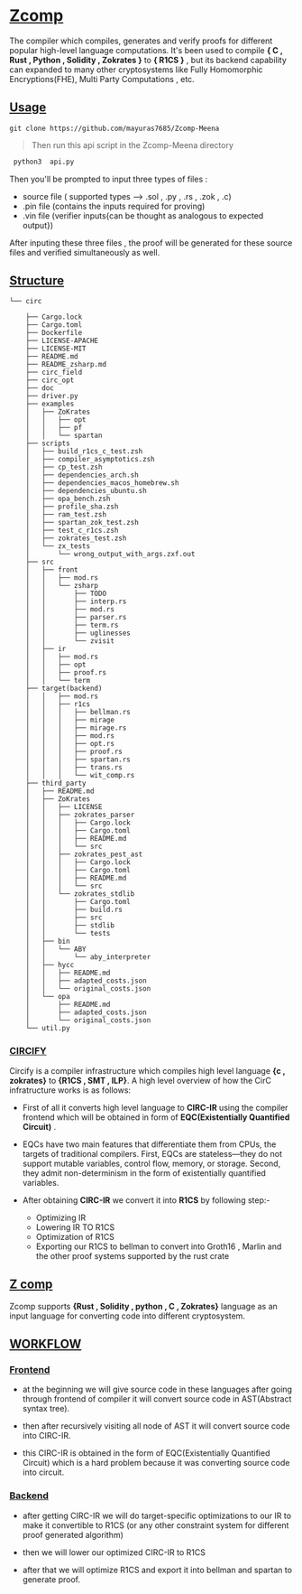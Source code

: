 # **[Zcomp](#Zcomp)**

The compiler which compiles, generates and verify proofs for different popular high-level language computations.
It's been used to compile **{ C , Rust , Python , Solidity , Zokrates }** to **{ R1CS }** , but its backend capability can expanded to many other cryptosystems like Fully Homomorphic Encryptions(FHE), Multi Party Computations , etc.

## **[Usage](#usage)**

```
git clone https://github.com/mayuras7685/Zcomp-Meena
```
> Then run this api script in the Zcomp-Meena directory

```python
 python3  api.py
```
Then you'll be prompted to input three types of files :

- source file ( supported types --> .sol , .py , .rs , .zok , .c)
- .pin file (contains the inputs required for proving) 
- .vin file (verifier inputs{can be thought as analogous to expected output})

After inputing these three files , the proof will be generated for these source files and verified simultaneously as well.


## **[Structure](#structure)**
```
└── circ

    ├── Cargo.lock
    ├── Cargo.toml
    ├── Dockerfile
    ├── LICENSE-APACHE
    ├── LICENSE-MIT
    ├── README.md
    ├── README_zsharp.md
    ├── circ_field
    ├── circ_opt
    ├── doc
    ├── driver.py
    ├── examples
    │   ├── ZoKrates
    │   │   ├── opt
    │   │   ├── pf
    │   │   └── spartan
    ├── scripts
    │   ├── build_r1cs_c_test.zsh
    │   ├── compiler_asymptotics.zsh
    │   ├── cp_test.zsh
    │   ├── dependencies_arch.sh
    │   ├── dependencies_macos_homebrew.sh
    │   ├── dependencies_ubuntu.sh
    │   ├── opa_bench.zsh
    │   ├── profile_sha.zsh
    │   ├── ram_test.zsh
    │   ├── spartan_zok_test.zsh
    │   ├── test_c_r1cs.zsh
    │   ├── zokrates_test.zsh
    │   └── zx_tests 
    │       └── wrong_output_with_args.zxf.out
    ├── src
    │   ├── front
    │   │   ├── mod.rs
    │   │   └── zsharp
    │   │       ├── TODO
    │   │       ├── interp.rs
    │   │       ├── mod.rs
    │   │       ├── parser.rs
    │   │       ├── term.rs
    │   │       ├── uglinesses
    │   │       └── zvisit
    │   ├── ir
    │   │   ├── mod.rs
    │   │   ├── opt
    │   │   ├── proof.rs
    │   │   └── term
    ├── target(backend)
    │   │   ├── mod.rs
    │   │   ├── r1cs
    │   │   │   ├── bellman.rs
    │   │   │   ├── mirage
    │   │   │   ├── mirage.rs
    │   │   │   ├── mod.rs
    │   │   │   ├── opt.rs
    │   │   │   ├── proof.rs
    │   │   │   ├── spartan.rs
    │   │   │   ├── trans.rs
    │   │   │   └── wit_comp.rs  
    ├── third_party
    │   ├── README.md
    │   ├── ZoKrates
    │   │   ├── LICENSE
    │   │   ├── zokrates_parser
    │   │   │   ├── Cargo.lock
    │   │   │   ├── Cargo.toml
    │   │   │   ├── README.md
    │   │   │   └── src
    │   │   ├── zokrates_pest_ast
    │   │   │   ├── Cargo.lock
    │   │   │   ├── Cargo.toml
    │   │   │   ├── README.md
    │   │   │   └── src
    │   │   └── zokrates_stdlib
    │   │       ├── Cargo.toml
    │   │       ├── build.rs
    │   │       ├── src
    │   │       ├── stdlib
    │   │       └── tests
    │   ├── bin
    │   │   └── ABY
    │   │       └── aby_interpreter
    │   ├── hycc
    │   │   ├── README.md
    │   │   ├── adapted_costs.json
    │   │   └── original_costs.json
    │   └── opa
    │       ├── README.md
    │       ├── adapted_costs.json
    │       └── original_costs.json
    └── util.py

```



### **[CIRCIFY](#circify)**

Circify is a compiler infrastructure which compiles high level language **{c , zokrates}** to **{R1CS , SMT , ILP}**. A high level overview of how the CirC infratructure works is as follows:

- First of all it converts high level language 
to **CIRC-IR**  using the compiler frontend which will be obtained in form of **EQC(Existentially Quantified Circuit)** .

* EQCs have two main features that differentiate them from CPUs, the targets of traditional compilers. First, EQCs are stateless—they do not support mutable variables, control flow, memory, or storage. Second, they admit non-determinism in the form of existentially quantified variables.

* After obtaining **CIRC-IR** we convert it into **R1CS** by following step:-

    - Optimizing IR
    * Lowering IR TO R1CS
    + Optimization of R1CS
    + Exporting our R1CS to bellman to convert into Groth16 , Marlin and the other proof systems supported by the rust crate



##  **[Z comp](#zcomp)**

Zcomp supports **{Rust , Solidity , python , C , Zokrates}** language as an input language for converting code into different cryptosystem.

## **[WORKFLOW](#workflow)**

### **[Frontend](#frontend)**

 - at the beginning we will give source code in these languages after going through frontend of compiler it will convert source code in AST(Abstract syntax tree).
 * then after recursively visiting all node of AST it will convert source code into CIRC-IR.
 + this CIRC-IR is obtained in the form of EQC(Existentially Quantified Circuit) which is a hard problem because it was converting source code into circuit.



### **[Backend](#backend)**

- after getting CIRC-IR we will do target-specific optimizations to our IR to make it convertible to R1CS (or any other constraint system for different proof generated algorithm)
* then we will lower our optimized CIRC-IR to R1CS

* after that we will optimize R1CS and export it into bellman and spartan to generate proof.
